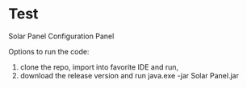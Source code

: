 # Test
Solar Panel Configuration Panel

Options to run the code:
1. clone the repo, import into favorite IDE and run,
2. download the release version and run java.exe -jar Solar Panel.jar 
